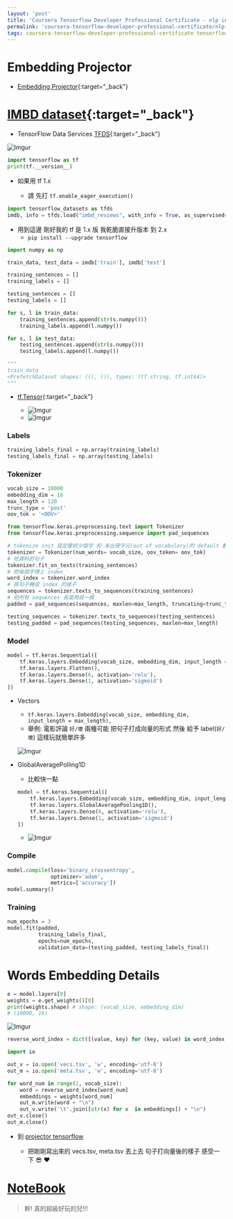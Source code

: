 ```yaml
---
layout: 'post'
title: 'Coursera Tensorflow Developer Professional Certificate - nlp in tensorflow week02 (Word Embeddings)'
permalink: 'coursera-tensorflow-developer-professional-certificate/nlp-in-tensorflow/week02'
tags: coursera-tensorflow-developer-professional-certificate tensorflow nlp word-embeddings
---
```


# Embedding Projector

- [Embedding Projector](https://projector.tensorflow.org/){:target="_back"}


# [IMBD dataset](https://ai.stanford.edu/~amaas/data/sentiment/){:target="_back"}

- TensorFlow Data Services [TFDS](https://www.tensorflow.org/datasets/overview){:target="_back"}

 ![Imgur](https://i.imgur.com/JOhd101.png)


~~~python
import tensorflow as tf
print(tf.__version__)
~~~

- 如果用 tf 1.x 

   - 請 先打 `tf.enable_eager_execution()`

~~~python
import tensorflow_datasets as tfds
imdb, info = tfds.load("imbd_reviews", with_info = True, as_supervised=True)
~~~

- 用到這邊 剛好我的 tf 是 1.x 版 我乾脆直接升版本 到 2.x
   - `pip install --upgrade tensorflow`

~~~python
import numpy as np

train_data, test_data = imdb['train'], imdb['test']
~~~

~~~python
training_sentences = []
training_labels = []

testing_sentences = []
testing_labels = []

for s, l in train_data:
    training_sentences.append(str(s.numpy()))
    training_labels.append(l.numpy())

for s, l in test_data:
    testing_sentences.append(str(s.numpy()))
    testing_labels.append(l.numpy())

"""
train_data 
<PrefetchDataset shapes: ((), ()), types: (tf.string, tf.int64)>
"""
~~~

- [tf.Tensor](https://www.tensorflow.org/api_docs/python/tf/Tensor){:target="_back"}

   - ![Imgur](https://i.imgur.com/7EZJoJ2.png)
   - ![Imgur](https://i.imgur.com/zBlov77.png)


### Labels

~~~python
training_labels_final = np.array(training_labels)
testing_labels_final = np.array(testing_labels)
~~~


### Tokenizer

~~~python
vocab_size = 10000
embedding_dim = 16
max_length = 120
trunc_type = 'post'
oov_tok = '<OOV>'

from tensorflow.keras.preprocessing.text import Tokenizer
from tensorflow.keras.preprocessing.sequence import pad_sequences

# tokenize init 設定要抓少個字 和 未出現字元(out of vocabulary)的 default 數值
tokenizer = Tokenizer(num_words= vocab_size, oov_token= oov_tok)
# 吃資料的句子
tokenizer.fit_on_texts(training_sentences)
# 把每個字標上 index
word_index = tokenizer.word_index
# 將句子轉成 index 的樣子
sequences = tokenizer.texts_to_sequences(training_sentences)
# 把所有 sequences 長度用成一樣 
padded = pad_sequences(sequences, maxlen=max_length, truncating=trunc_type)

testing_sequences = tokenizer.texts_to_sequences(testing_sentences)
testing_padded = pad_sequences(testing_sequences, maxlen=max_length)
~~~

### Model

~~~python
model = tf.keras.Sequential([
    tf.keras.layers.Embedding(vocab_size, embedding_dim, input_length = max_length),
    tf.keras.layers.Flatten(),
    tf.keras.layers.Dense(6, activation='relu'),
    tf.keras.layers.Dense(1, activation='sigmoid')
])
~~~

-  Vectors
   - `tf.keras.layers.Embedding(vocab_size, embedding_dim, input_length = max_length),`
   - 舉例: 電影評論 `好/壞` 兩種可能 把句子打成向量的形式 然後 給予 label(`好/壞`) 這樣玩就簡單許多

   ![Imgur](https://i.imgur.com/eZhJBoq.png)


- GlobalAveragePolling1D

   - 比較快一點

   ~~~python
   model = tf.keras.Sequential([
       tf.keras.layers.Embedding(vocab_size, embedding_dim, input_length = max_length),
       tf.keras.layers.GlobalAveragePooling1D(),
       tf.keras.layers.Dense(6, activation='relu'),
       tf.keras.layers.Dense(1, activation='sigmoid')
   ])
   ~~~

   - ![Imgur](https://i.imgur.com/MlMkCdM.png)

### Compile

~~~python
model.compile(loss='binary_crossentropy', 
              optimizer='adam',
              metrics=['accuracy'])
model.summary()
~~~

### Training

~~~python
num_epochs = 3
model.fit(padded,
          training_labels_final,
          epochs=num_epochs,
          validation_data=(testing_padded, testing_labels_final))
~~~


# Words Embedding Details


~~~python
e = model.layers[0]
weights = e.get_weights()[0]
print(weights.shape) # shape: (vocab_size, embedding_dim)
# (10000, 16)
~~~

![Imgur](https://i.imgur.com/kQliZnP.png)

~~~python
reverse_word_index = dict([(value, key) for (key, value) in word_index.items()])
~~~


~~~python
import io

out_v = io.open('vecs.tsv', 'w', encoding='utf-8')
out_m = io.open('meta.tsv', 'w', encoding='utf-8')

for word_num in range(1, vocab_size):
    word = reverse_word_index[word_num]
    embeddings = weights[word_num]
    out_m.write(word + "\n")
    out_v.write('\t'.join([str(x) for x  in embeddings]) + "\n")
out_v.close()
out_m.close()
~~~


- 到 [projector tensorflow](https://projector.tensorflow.org/)

  - 把剛剛寫出來的 vecs.tsv, meta.tsv 丟上去 句子打向量後的樣子 感受一下 :sunglasses: :heart:


# [NoteBook](https://colab.research.google.com/github/lmoroney/dlaicourse/blob/master/TensorFlow%20In%20Practice/Course%203%20-%20NLP/Course%203%20-%20Week%202%20-%20Lesson%201.ipynb#scrollTo=nWVbUhu6co72)

>  幹! 真的超級好玩的兒!!!
